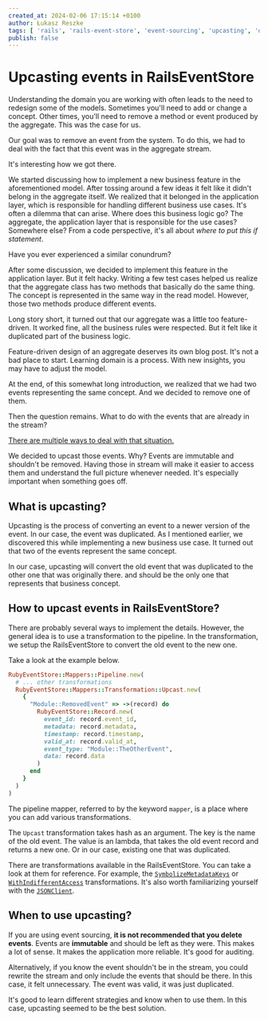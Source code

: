 ```yaml
---
created_at: 2024-02-06 17:15:14 +0100
author: Łukasz Reszke
tags: [ 'rails', 'rails-event-store', 'event-sourcing', 'upcasting', 'ddd' ]
publish: false
---
```


# Upcasting events in RailsEventStore

Understanding the domain you are working with often leads to the need to redesign some of the models. Sometimes you'll
need to add or change a concept. Other times, you'll need to remove a method or event produced by the aggregate. This was
the case for us.

Our goal was to remove an event from the system. To do this, we had to deal with the fact that this event was in the
aggregate stream.

It's interesting how we got there.

We started discussing how to implement a new business feature in the aforementioned model.
After tossing around a few ideas it felt like it didn't belong in the aggregate itself.
We realized that it belonged in the application layer, which is responsible for handling different business use cases.
It's often a dilemma that can arise. Where does this business logic go? The aggregate, the application layer that is
responsible for the use cases? Somewhere else?
From a code perspective, it's all about _where to put this if statement_.

Have you ever experienced a similar conundrum?

After some discussion, we decided to implement this feature in the application layer. But it felt hacky.
Writing a few test cases helped us realize that the aggregate class has two methods that basically do the same thing.
The concept is represented in the same way in the read model. However, those two methods produce different events.

Long story short, it turned out that our aggregate was a little too feature-driven. It worked fine, all the business 
rules were respected. But it felt like it duplicated part of the business logic. 

Feature-driven design of an aggregate deserves its own blog post. It's not a bad place to start. Learning domain is a
process. With new insights, you may have to adjust the model.

At the end, of this somewhat long introduction, we realized that we had two events representing the same concept.
And we decided to remove one of them.

Then the question remains. What to do with the events that are already in the stream?

[There are multiple ways to deal with that situation.](https://blog.arkency.com/4-strategies-when-you-need-to-change-a-published-event/)

We decided to upcast those events. Why? Events are immutable and shouldn't be removed. Having those in stream will make it
easier to access them and understand the full picture whenever needed. It's especially important when something goes
off.

## What is upcasting?

Upcasting is the process of converting an event to a newer version of the event. In our case, the event was
duplicated.
As I mentioned earlier, we discovered this while implementing a new business use case. It turned out that two of the
events
represent the same concept.

In our case, upcasting will convert the old event that was duplicated to the other one that was originally there.
and should be the only one that represents that business concept.

## How to upcast events in RailsEventStore?

There are probably several ways to implement the details. However, the general idea is to use a
transformation
to the pipeline. In the transformation, we setup the RailsEventStore to convert the old event to the new one. 

Take a look at the example below.

```ruby
RubyEventStore::Mappers::Pipeline.new(
  # ... other transformations
  RubyEventStore::Mappers::Transformation::Upcast.new(
    {
      "Module::RemovedEvent" => ->(record) do
        RubyEventStore::Record.new(
          event_id: record.event_id,
          metadata: record.metadata,
          timestamp: record.timestamp,
          valid_at: record.valid_at,
          event_type: "Module::TheOtherEvent",
          data: record.data
        )
      end
    }
  )
)
```

The pipeline mapper, referred to by the keyword `mapper`, is a place where you can add various transformations.

The `Upcast` transformation takes hash as an argument. The key is the name of the old event. The value is an lambda,
that takes the old event record and returns a new one. Or in our case, existing one that was duplicated.

There are transformations available in the RailsEventStore. You can take a look at them for reference. For example,
the [`SymbolizeMetadataKeys`](https://github.com/RailsEventStore/rails_event_store/blob/b8e4bbffabf43db98a154ebab694486229c3706c/ruby_event_store/lib/ruby_event_store/mappers/transformation/symbolize_metadata_keys.rb)
or [`WithIndifferentAccess`](https://github.com/RailsEventStore/rails_event_store/blob/b8e4bbffabf43db98a154ebab694486229c3706c/contrib/ruby_event_store-transformations/lib/ruby_event_store/transformations/with_indifferent_access.rb)
transformations.
It's also worth familiarizing yourself with
the [`JSONClient`](https://github.com/RailsEventStore/rails_event_store/blob/b8e4bbffabf43db98a154ebab694486229c3706c/rails_event_store/lib/rails_event_store/json_client.rb).

## When to use upcasting?

If you are using event sourcing, **it is not recommended that you delete events**.  Events are **immutable** and 
should be left as they were. This makes a lot of sense. It makes the application more reliable. It's good for auditing.

Alternatively, if you know the event shouldn't be in the stream, you could rewrite the stream and only include the
events that should be there. In this case, it felt unnecessary. The event was valid, it was just duplicated.

It's good to learn different strategies and know when to use them. In this case, upcasting seemed to be the best
solution.
